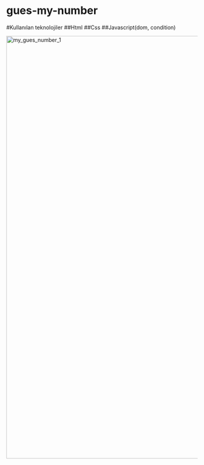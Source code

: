 # gues-my-number
#Kullanılan teknolojiler
##Html
##Css
##Javascript(dom, condition)

<img width="1114" alt="my_gues_number_1" src="https://user-images.githubusercontent.com/95983264/220913090-99b81577-b804-4640-8dc0-ec6152b77cca.png">

